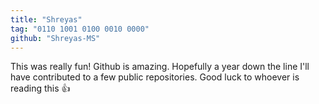 ```yaml
---
title: "Shreyas"
tag: "0110 1001 0100 0010 0000"
github: "Shreyas-MS"
---
```


This was really fun! 
Github is amazing. Hopefully a year down the line I'll have contributed to a few public repositories.
Good luck to whoever is reading this :+1: 
